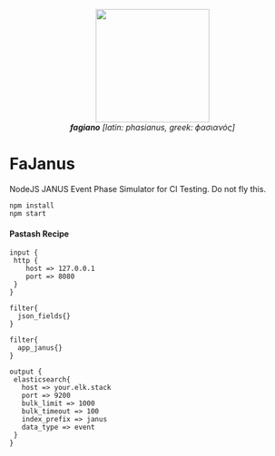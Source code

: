 <p align="center">
<img src="http://www.agricolailfagiano.com/wp-content/uploads/2015/11/sez-fagiano-home.png" width="200"/>
<br><i><b>fagiano</b> [latin: phasianus, greek: ϕασιανός]</i>
</p>


# FaJanus
NodeJS JANUS Event Phase Simulator for CI Testing. Do not fly this.

```
npm install
npm start
```

#### Pastash Recipe
```
input {
 http {
    host => 127.0.0.1
    port => 8080
 }
}

filter{
  json_fields{}
}

filter{
  app_janus{} 
}

output {
 elasticsearch{
   host => your.elk.stack
   port => 9200
   bulk_limit => 1000
   bulk_timeout => 100
   index_prefix => janus
   data_type => event
 }
}

```
